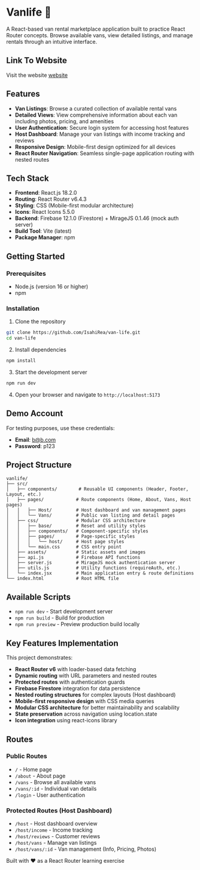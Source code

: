 # Vanlife 🚐

A React-based van rental marketplace application built to practice React Router concepts. Browse available vans, view detailed listings, and manage rentals through an intuitive interface.

## Link To Website
Visit the website [website](https://quiet-rabanadas-3dba69.netlify.app/)

## Features

- **Van Listings**: Browse a curated collection of available rental vans
- **Detailed Views**: View comprehensive information about each van including photos, pricing, and amenities
- **User Authentication**: Secure login system for accessing host features
- **Host Dashboard**: Manage your van listings with income tracking and reviews
- **Responsive Design**: Mobile-first design optimized for all devices
- **React Router Navigation**: Seamless single-page application routing with nested routes

## Tech Stack

- **Frontend**: React.js 18.2.0
- **Routing**: React Router v6.4.3
- **Styling**: CSS (Mobile-first modular architecture)
- **Icons**: React Icons 5.5.0
- **Backend**: Firebase 12.1.0 (Firestore) + MirageJS 0.1.46 (mock auth server)
- **Build Tool**: Vite (latest)
- **Package Manager**: npm

## Getting Started

### Prerequisites

- Node.js (version 16 or higher)
- npm

### Installation

1. Clone the repository
```bash
git clone https://github.com/IsahiRea/van-life.git
cd van-life
```

2. Install dependencies
```bash
npm install
```

3. Start the development server
```bash
npm run dev
```

4. Open your browser and navigate to `http://localhost:5173`

## Demo Account

For testing purposes, use these credentials:
- **Email**: b@b.com
- **Password**: p123

## Project Structure

```
vanlife/
├── src/
│   ├── components/        # Reusable UI components (Header, Footer, Layout, etc.)
│   ├── pages/            # Route components (Home, About, Vans, Host pages)
│   │   ├── Host/         # Host dashboard and van management pages
│   │   └── Vans/         # Public van listing and detail pages
│   ├── css/              # Modular CSS architecture
│   │   ├── base/         # Reset and utility styles
│   │   ├── components/   # Component-specific styles
│   │   ├── pages/        # Page-specific styles
│   │   │   └── host/     # Host page styles
│   │   └── main.css      # CSS entry point
│   ├── assets/           # Static assets and images
│   ├── api.js            # Firebase API functions
│   ├── server.js         # MirageJS mock authentication server
│   ├── utils.js          # Utility functions (requireAuth, etc.)
│   └── index.jsx         # Main application entry & route definitions
└── index.html            # Root HTML file
```

## Available Scripts

- `npm run dev` - Start development server
- `npm run build` - Build for production
- `npm run preview` - Preview production build locally

## Key Features Implementation

This project demonstrates:
- **React Router v6** with loader-based data fetching
- **Dynamic routing** with URL parameters and nested routes
- **Protected routes** with authentication guards
- **Firebase Firestore** integration for data persistence
- **Nested routing structures** for complex layouts (Host dashboard)
- **Mobile-first responsive design** with CSS media queries
- **Modular CSS architecture** for better maintainability and scalability
- **State preservation** across navigation using location.state
- **Icon integration** using react-icons library

## Routes

### Public Routes
- `/` - Home page
- `/about` - About page
- `/vans` - Browse all available vans
- `/vans/:id` - Individual van details
- `/login` - User authentication

### Protected Routes (Host Dashboard)
- `/host` - Host dashboard overview
- `/host/income` - Income tracking
- `/host/reviews` - Customer reviews
- `/host/vans` - Manage van listings
- `/host/vans/:id` - Van management (Info, Pricing, Photos)

Built with ❤️ as a React Router learning exercise
